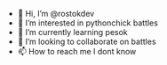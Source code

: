 - 👋 Hi, I’m @rostokdev
- 👀 I’m interested in pythonchick battles
- 🌱 I’m currently learning pesok
- 💞️ I’m looking to collaborate on battles
- 📫 How to reach me I dont know

<!---
rostokdev/rostokdev is a ✨ special ✨ repository because its `README.md` (this file) appears on your GitHub profile.
You can click the Preview link to take a look at your changes.
--->
